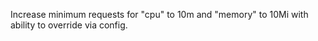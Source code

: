 Increase minimum requests for "cpu" to 10m and "memory" to 10Mi with ability to override via config.
